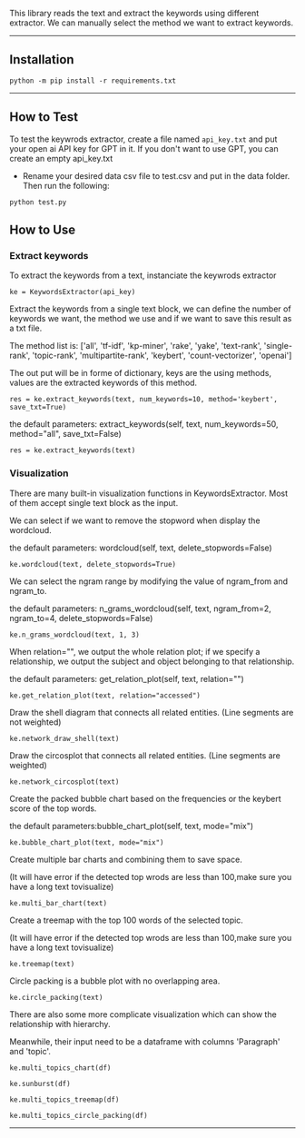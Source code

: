This library reads the text and extract the keywords using different extractor. We can manually select the method we want to extract keywords. 


---

## Installation
```
python -m pip install -r requirements.txt
```

---

## How to Test

To test the keywrods extractor, create a file named ```api_key.txt``` and put your open ai API key for GPT in it. 
If you don't want to use GPT, you can create an empty api_key.txt
- Rename your desired data csv file to test.csv and put in the data folder. Then run the following:
```
python test.py
```

## How to Use
### Extract keywords
To extract the keywords from a text, instanciate the keywrods extractor
```
ke = KeywordsExtractor(api_key)
```


Extract the keywords from a single text block, we can define the number of keywords we want, the method we use and if we want to save this result as a txt file.

The method list is: ['all', 'tf-idf', 'kp-miner', 'rake', 'yake', 'text-rank', 'single-rank', 'topic-rank', 'multipartite-rank', 'keybert', 'count-vectorizer', 'openai']

The out put will be in forme of dictionary, keys are the using methods, values are the extracted keywords of this method.
```
res = ke.extract_keywords(text, num_keywords=10, method='keybert', save_txt=True)
```


the default parameters: extract_keywords(self, text, num_keywords=50, method="all", save_txt=False)
```
res = ke.extract_keywords(text)
```
### Visualization
There are many built-in visualization functions in KeywordsExtractor. Most of them accept single text block as the input.


We can select if we want to remove the stopword when display the wordcloud.

the default parameters: wordcloud(self, text, delete_stopwords=False)
```
ke.wordcloud(text, delete_stopwords=True)
```


We can select the ngram range by modifying the value of ngram_from and ngram_to.

the default parameters: n_grams_wordcloud(self, text, ngram_from=2, ngram_to=4, delete_stopwords=False)
```
ke.n_grams_wordcloud(text, 1, 3)
```


When relation="", we output the whole relation plot; if we specify a relationship, we output the subject and object belonging to that relationship.

the default parameters: get_relation_plot(self, text, relation="")
```
ke.get_relation_plot(text, relation="accessed")
```


Draw the shell diagram that connects all related entities. (Line segments are not weighted)
```
ke.network_draw_shell(text)
```


Draw the circosplot that connects all related entities. (Line segments are weighted)
```
ke.network_circosplot(text)
```


Create the packed bubble chart based on the frequencies or the keybert score of the top words.

the default parameters:bubble_chart_plot(self, text, mode="mix")
```
ke.bubble_chart_plot(text, mode="mix")
```


Create multiple bar charts and combining them to save space. 

(It will have error if the detected top wrods are less than 100,make sure you have a long text tovisualize)
```
ke.multi_bar_chart(text)
```


Create a treemap with the top 100 words of the selected topic.

(It will have error if the detected top wrods are less than 100,make sure you have a long text tovisualize)
```
ke.treemap(text)
```


Circle packing is a bubble plot with no overlapping area.
```
ke.circle_packing(text)
```


There are also some more complicate visualization which can show the relationship with hierarchy.

Meanwhile, their input need to be a dataframe with columns 'Paragraph' and 'topic'.
```
ke.multi_topics_chart(df)

ke.sunburst(df)

ke.multi_topics_treemap(df)

ke.multi_topics_circle_packing(df)
```

---

